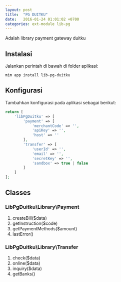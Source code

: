 ```yaml
---
layout: post
title:  "PG DUITKU"
date:   2016-01-24 01:01:02 +0700
categories: ext-module lib-pg
---
```


Adalah library payment gateway duitku

## Instalasi

Jalankan perintah di bawah di folder aplikasi:

```
mim app install lib-pg-duitku
```

## Konfigurasi

Tambahkan konfigurasi pada aplikasi sebagai berikut:

```php
return [
    'libPgDuitku' => [
        'payment' => [
            'merchantCode' => '',
            'apiKey' => '',
            'host' => ''
        ],
        'transfer' => [
            'userId' => '',
            'email' => '',
            'secretKey' => '',
            'sandbox' => true | false
        ]
    ]
];
```

## Classes

### LibPgDuitku\Library\Payment

1. createBill($data)
1. getInstruction($code)
1. getPaymentMethods($amount)
1. lastError()

### LibPgDuitku\Library\Transfer

1. check($data)
1. online($data)
1. inquiry($data)
1. getBanks()
